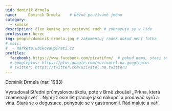 ```yaml
---
uid: dominik.drmela
name:     Dominik Drmela  	# běžně používáné jméno
category:
  - komise
description: člen komise pro cestovní ruch # zobrazuje se v lide
profession: herec
img: people/dominik-drmela.jpg # zakomentuj radek dokud není fotka
# mail:
#  - marketa.ubikova@pirati.cz
profiles:
  facebook: https://www.facebook.com/piratifrm/  # pokud nema, staci smazat tuto radku
  # googleplus: https://plus.google.com/+uzivatel.na.googleplus
  # twitter: https://twitter.com/uzivatel.na.twitteru
---
```

Dominik Drmela (nar. 1983)

Vystudoval Střední průmyslovou školu, poté v Brně zkoušel ,,Prkna, která znamenají svět´´. Nyní již osm let pracuje jako nákupčí a prodavač sýrů a vína. Stará se o degustace, pohybuje se v gastronomii. Rád maluje a vaří.
